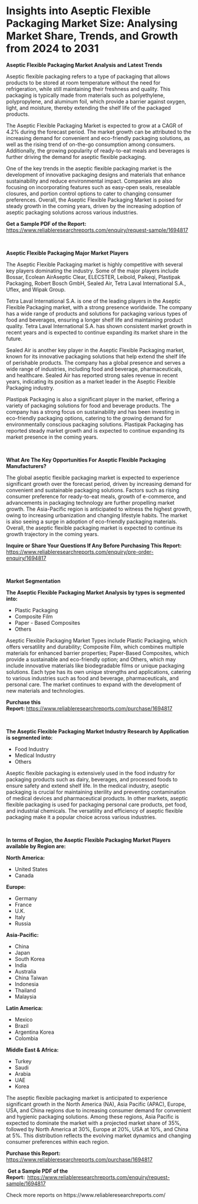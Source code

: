 <p><h1>Insights into Aseptic Flexible Packaging Market Size: Analysing Market Share, Trends, and Growth from 2024 to 2031</h1></p><p><strong>Aseptic Flexible Packaging Market Analysis and Latest Trends</strong></p>
<p><p>Aseptic flexible packaging refers to a type of packaging that allows products to be stored at room temperature without the need for refrigeration, while still maintaining their freshness and quality. This packaging is typically made from materials such as polyethylene, polypropylene, and aluminum foil, which provide a barrier against oxygen, light, and moisture, thereby extending the shelf life of the packaged products.</p><p>The Aseptic Flexible Packaging Market is expected to grow at a CAGR of 4.2% during the forecast period. The market growth can be attributed to the increasing demand for convenient and eco-friendly packaging solutions, as well as the rising trend of on-the-go consumption among consumers. Additionally, the growing popularity of ready-to-eat meals and beverages is further driving the demand for aseptic flexible packaging.</p><p>One of the key trends in the aseptic flexible packaging market is the development of innovative packaging designs and materials that enhance sustainability and reduce environmental impact. Companies are also focusing on incorporating features such as easy-open seals, resealable closures, and portion control options to cater to changing consumer preferences. Overall, the Aseptic Flexible Packaging Market is poised for steady growth in the coming years, driven by the increasing adoption of aseptic packaging solutions across various industries.</p></p>
<p><strong>Get a Sample PDF of the Report:&nbsp;</strong> <a href="https://www.reliableresearchreports.com/enquiry/request-sample/1694817">https://www.reliableresearchreports.com/enquiry/request-sample/1694817</a></p>
<p>&nbsp;</p>
<p><strong>Aseptic Flexible Packaging Major Market Players</strong></p>
<p><p>The Aseptic Flexible Packaging market is highly competitive with several key players dominating the industry. Some of the major players include Bossar, Ecolean AirAseptic Clear, ELECSTER, Leibold, Paikeqi, Plastipak Packaging, Robert Bosch GmbH, Sealed Air, Tetra Laval International S.A., Uflex, and Wipak Group.</p><p>Tetra Laval International S.A. is one of the leading players in the Aseptic Flexible Packaging market, with a strong presence worldwide. The company has a wide range of products and solutions for packaging various types of food and beverages, ensuring a longer shelf life and maintaining product quality. Tetra Laval International S.A. has shown consistent market growth in recent years and is expected to continue expanding its market share in the future.</p><p>Sealed Air is another key player in the Aseptic Flexible Packaging market, known for its innovative packaging solutions that help extend the shelf life of perishable products. The company has a global presence and serves a wide range of industries, including food and beverage, pharmaceuticals, and healthcare. Sealed Air has reported strong sales revenue in recent years, indicating its position as a market leader in the Aseptic Flexible Packaging industry.</p><p>Plastipak Packaging is also a significant player in the market, offering a variety of packaging solutions for food and beverage products. The company has a strong focus on sustainability and has been investing in eco-friendly packaging options, catering to the growing demand for environmentally conscious packaging solutions. Plastipak Packaging has reported steady market growth and is expected to continue expanding its market presence in the coming years.</p></p>
<p>&nbsp;</p>
<p><strong>What Are The Key Opportunities For Aseptic Flexible Packaging Manufacturers?</strong></p>
<p><p>The global aseptic flexible packaging market is expected to experience significant growth over the forecast period, driven by increasing demand for convenient and sustainable packaging solutions. Factors such as rising consumer preference for ready-to-eat meals, growth of e-commerce, and advancements in packaging technology are further propelling market growth. The Asia-Pacific region is anticipated to witness the highest growth, owing to increasing urbanization and changing lifestyle habits. The market is also seeing a surge in adoption of eco-friendly packaging materials. Overall, the aseptic flexible packaging market is expected to continue its growth trajectory in the coming years.</p></p>
<p><strong>Inquire or Share Your Questions If Any Before Purchasing This Report:</strong> <a href="https://www.reliableresearchreports.com/enquiry/pre-order-enquiry/1694817">https://www.reliableresearchreports.com/enquiry/pre-order-enquiry/1694817</a></p>
<p>&nbsp;</p>
<p><strong>Market Segmentation</strong></p>
<p><strong>The Aseptic Flexible Packaging Market Analysis by types is segmented into:</strong></p>
<p><ul><li>Plastic Packaging</li><li>Composite Film</li><li>Paper - Based Composites</li><li>Others</li></ul></p>
<p><p>Aseptic Flexible Packaging Market Types include Plastic Packaging, which offers versatility and durability; Composite Film, which combines multiple materials for enhanced barrier properties; Paper-Based Composites, which provide a sustainable and eco-friendly option; and Others, which may include innovative materials like biodegradable films or unique packaging solutions. Each type has its own unique strengths and applications, catering to various industries such as food and beverage, pharmaceuticals, and personal care. The market continues to expand with the development of new materials and technologies.</p></p>
<p><strong>Purchase this Report:&nbsp;</strong><a href="https://www.reliableresearchreports.com/purchase/1694817">https://www.reliableresearchreports.com/purchase/1694817</a></p>
<p>&nbsp;</p>
<p><strong>The Aseptic Flexible Packaging Market Industry Research by Application is segmented into:</strong></p>
<p><ul><li>Food Industry</li><li>Medical Industry</li><li>Others</li></ul></p>
<p><p>Aseptic flexible packaging is extensively used in the food industry for packaging products such as dairy, beverages, and processed foods to ensure safety and extend shelf life. In the medical industry, aseptic packaging is crucial for maintaining sterility and preventing contamination of medical devices and pharmaceutical products. In other markets, aseptic flexible packaging is used for packaging personal care products, pet food, and industrial chemicals. The versatility and efficiency of aseptic flexible packaging make it a popular choice across various industries.</p></p>
<p>&nbsp;</p>
<p><strong>In terms of Region, the Aseptic Flexible Packaging Market Players available by Region are:</strong></p>
<p>
    <p> <strong> North America: </strong>
        <ul>
            <li>United States</li>
            <li>Canada</li>
        </ul>
        </p> 
    <p> <strong> Europe: </strong>
        <ul>
            <li>Germany</li>
            <li>France</li>
            <li>U.K.</li>
            <li>Italy</li>
            <li>Russia</li>
        </ul>
        </p> 
    <p> <strong> Asia-Pacific: </strong>
        <ul>
            <li>China</li>
            <li>Japan</li>
            <li>South Korea</li>
            <li>India</li>
            <li>Australia</li>
            <li>China Taiwan</li>
            <li>Indonesia</li>
            <li>Thailand</li>
            <li>Malaysia</li>
        </ul>
        </p> 
    <p> <strong> Latin America: </strong>
        <ul>
            <li>Mexico</li>
            <li>Brazil</li>
            <li>Argentina Korea</li>
            <li>Colombia</li>
        </ul>
        </p> 
    <p> <strong> Middle East & Africa: </strong>
        <ul>
            <li>Turkey</li>
            <li>Saudi</li>
            <li>Arabia</li>
            <li>UAE</li>
            <li>Korea</li>
        </ul>
    </p>
    </p>
<p><p>The aseptic flexible packaging market is anticipated to experience significant growth in the North America (NA), Asia Pacific (APAC), Europe, USA, and China regions due to increasing consumer demand for convenient and hygienic packaging solutions. Among these regions, Asia Pacific is expected to dominate the market with a projected market share of 35%, followed by North America at 30%, Europe at 20%, USA at 10%, and China at 5%. This distribution reflects the evolving market dynamics and changing consumer preferences within each region.</p></p>
<p><strong>Purchase this Report: </strong><a href="https://www.reliableresearchreports.com/purchase/1694817">https://www.reliableresearchreports.com/purchase/1694817</a></p>
<p>&nbsp;<strong>Get a Sample PDF of the Report:&nbsp;&nbsp;</strong><a href="https://www.reliableresearchreports.com/enquiry/request-sample/1694817">https://www.reliableresearchreports.com/enquiry/request-sample/1694817</a></p>
<p><strong></strong></p>
<p>Check more reports on https://www.reliableresearchreports.com/</p>